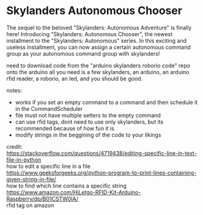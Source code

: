 # Skylanders Autonomous Chooser

The sequel to the beloved "Skylanders: Autonomous Adventure" is finally here! Introducing "Skylanders: Autonomous Chooser", the newest installment to the "Skylanders: Autonomous" series. In this exciting and useless installment, you can now assign a certain autonomous command group as your autonomous command group with skylanders! <br>

need to download code from the "arduino skylanders roborio code" repo onto the arduino
all you need is a few skylanders, an arduino, an arduino rfid reader, a roborio, an led, and you should be good.<br>

notes: <br>
- works if you set an empty command to a command and then schedule it in the CommandScheduler <br>
- file must not have multiple setters to the empty command <br>
- can use rfid tags, dont need to use only skylanders, but its recommended because of how fun it is <br>
- modify strings in the beggining of the code to your likings <br>

credit: <br>
https://stackoverflow.com/questions/4719438/editing-specific-line-in-text-file-in-python <br>
how to edit a specific line in a file <br>
https://www.geeksforgeeks.org/python-program-to-print-lines-containing-given-string-in-file/ <br>
how to find which line contains a specific string<br>
https://www.amazon.com/HiLetgo-RFID-Kit-Arduino-Raspberry/dp/B01CSTW0IA/<br>
rfid tag on amazon<br>
